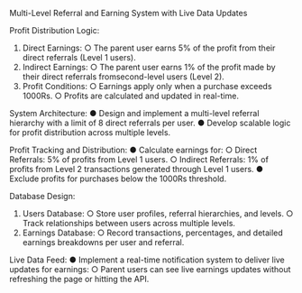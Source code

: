 Multi-Level Referral and Earning System with Live Data Updates

Profit Distribution Logic:
1. Direct Earnings:
○ The parent user earns 5% of the profit from their direct referrals (Level 1 users).
2. Indirect Earnings:
○ The parent user earns 1% of the profit made by their direct referrals fromsecond-level users (Level 2).
3. Profit Conditions:
○ Earnings apply only when a purchase exceeds 1000Rs.
○ Profits are calculated and updated in real-time.


System Architecture:
● Design and implement a multi-level referral hierarchy with a limit of 8 direct referrals per user.
● Develop scalable logic for profit distribution across multiple levels.

Profit Tracking and Distribution:
● Calculate earnings for:
○ Direct Referrals: 5% of profits from Level 1 users.
○ Indirect Referrals: 1% of profits from Level 2 transactions generated through Level 1 users.
● Exclude profits for purchases below the 1000Rs threshold.

Database Design:
1. Users Database:
○ Store user profiles, referral hierarchies, and levels.
○ Track relationships between users across multiple levels.
2. Earnings Database:
○ Record transactions, percentages, and detailed earnings breakdowns per
user and referral.

Live Data Feed:
● Implement a real-time notification system to deliver live updates for earnings:
○ Parent users can see live earnings updates without refreshing the page or hitting the API.
